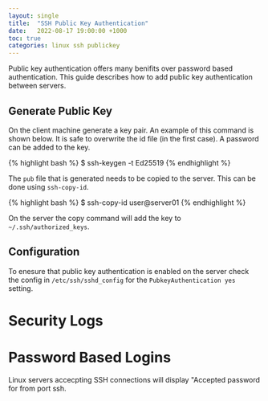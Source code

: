 ```yaml
---
layout: single
title:  "SSH Public Key Authentication"
date:   2022-08-17 19:00:00 +1000
toc: true
categories: linux ssh publickey
---
```


Public key authentication offers many benifits over password based authentication.  This guide describes how to add public key authentication between servers.

## Generate Public Key

On the client machine generate a key pair.  An example of this command is shown below.  It is safe to overwrite the id file (in the first case).  A password can be added to the key.

{% highlight bash %}
$ ssh-keygen -t Ed25519
{% endhighlight %}

The `pub` file that is generated needs to be copied to the server.  This can be done using `ssh-copy-id`.

{% highlight bash %}
$ ssh-copy-id user@server01
{% endhighlight %}

On the server the copy command will add the key to `~/.ssh/authorized_keys`.

## Configuration

To enesure that public key authentication is enabled on the server check the config in `/etc/ssh/sshd_config` for the `PubkeyAuthentication yes` setting.

# Security Logs

# Password Based Logins

Linux servers accecpting SSH connections will display "Accepted password for <user> from <ip> port <src port> ssh.